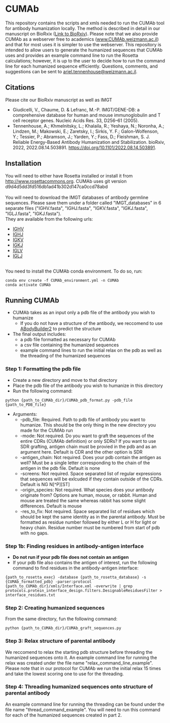 # CUMAb
This repository contains the scripts and xmls needed to run the CUMAb tool for antibody humanization locally. The method is described in detail in our manuscript on BioRxix ([Link to BioRxiv](https://www.biorxiv.org/content/10.1101/2022.08.14.503891v3)). Please note that we also provide CUMAb as a webserver free to academics (www.CUMAb.weizmann.ac.il) and that for most uses it is simpler to use the webserver. This repository is intended to allow users to generate the humanized sequences that CUMAb uses and provides an example command line to run the Rosetta calculations; however, it is up to the user to decide how to run the command line for each humanized sequence efficiently. Questions, comments, and suggestions can be sent to ariel.tennenhouse@weizmann.ac.il.

## Citations
Please cite our BioRxiv manuscript as well as IMGT 
- Giudicelli, V., Chaume, D. & Lefranc, M.-P. IMGT/GENE-DB: a comprehensive database for human and mouse immunoglobulin and T cell receptor genes. Nucleic Acids Res. 33, D256–61 (2005).
- Tennenhouse, A.; Khmelnitsky, L.; Khalaila, R.; Yeshaya, N.; Noronha, A.; Lindzen, M.; Makowski, E.; Zaretsky, I.; Sirkis, Y. F.; Galon-Wolfenson, Y.; Tessier, P.; Abramson, J.; Yarden, Y.; Fass, D.; Fleishman, S. J. Reliable Energy-Based Antibody Humanization and Stabilization. bioRxiv, 2022, 2022.08.14.503891. https://doi.org/10.1101/2022.08.14.503891.

## Installation
You will need to either have Rosetta installed or install it from http://www.rosettacommons.org. CUMAb uses git version d9d4d5dd3fd516db1ad41b302d147ca0ccd78abd
<br>
<br>You will need to download the IMGT databases of antibody germline sequences. Please save them under a folder called "IMGT_databases" in 6 separate files ("IGHV.fasta", "IGHJ.fasta", "IGKV.fasta", "IGKJ.fasta", "IGLJ.fasta", "IGKJ.fasta"). 
<br>They are available from the following urls:
  - [IGHV](https://www.imgt.org/genedb/GENElect?query=7.6+IGHV&species=Homo+sapiens)
  - [IGHJ](https://www.imgt.org/genedb/GENElect?query=7.6+IGHJ&species=Homo+sapiens)
  - [IGKV](https://www.imgt.org/genedb/GENElect?query=7.6+IGKV&species=Homo+sapiens)
  - [IGKJ](https://www.imgt.org/genedb/GENElect?query=7.6+IGKJ&species=Homo+sapiens)
  - [IGLV](https://www.imgt.org/genedb/GENElect?query=7.6+IGLV&species=Homo+sapiens)
  - [IGLJ](https://www.imgt.org/genedb/GENElect?query=7.6+IGLJ&species=Homo+sapiens)
<br>
You need to install the CUMAb conda environment. To do so, run:

```
conda env create -f CUMAb_environment.yml -n CUMAb
conda activate CUMAb
```

## Running CUMAb
- CUMAb takes as an input only a pdb file of the antibody you wish to humanize
  - If you do not have a structure of the antibody, we reccomend to use [ABodyBuilder2](https://opig.stats.ox.ac.uk/webapps/newsabdab/sabpred/abodybuilder2/) to predict the structure
- The final output includes:
  - a pdb file formatted as necessary for CUMAb
  - a csv file containing the humanized sequences
  - example command lines to run the initial relax on the pdb as well as the threading of the humanized sequences

### Step 1: Formatting the pdb file
- Create a new directory and move to that directory
- Place the pdb file of the antibody you wish to humanize in this directory
- Run the following command:
```
python {path_to_CUMAb_dir}/CUMAb_pdb_format.py -pdb_file {path_to_PDB_file}
```
- Arguments:
  - -pdb_file: Required. Path to pdb file of antibody you want to humanize. This should be the only thing in the new directory you made for the CUMAb run
  - -mode: Not required. Do you want to graft the sequences of the entire CDRs (CUMAb definition) or only SDRs? If you want to use SDR grafting, antigen chain must be provied in the pdb and as an argument here. Default is CDR and the other option is SDR
  - -antigen_chain: Not required. Does your pdb contain the antigen as well? Must be a single letter corresponding to the chain of the antigen in the pdb file. Default is none
  - -screens: Not required. Space separated list of regular expressions that sequences will be exlcuded if they contain outside of the CDRs. Default is NG N[^P][ST]
  - -origin_species: Not required. What species does your antibody originate from? Options are human, mouse, or rabbit. Human and mouse are treated the same whereas rabbit has some slight differences. Default is mouse
  - -res_to_fix: Not required. Space separated list of residues which should be kept the same identity as in the parental antibody. Must be formatted as residue number followed by either L or H for light or heavy chain. Residue number must be numbered from start of pdb with no gaps.

### Step 1b: Finding residues in antibody-antigen interface
- **Do not run if your pdb file does not contain an antigen**
- If your pdb file also contains the antigen of interest, run the following command to find residues in the antibody-antigen interface:
```
{path_to_rosetta_exec} -database {path_to_rosetta_database} -s {CUMAb_formatted_pdb} -parser:protocol {path_to_CUMAb_dir}/xmls/Interface.xml -overwrite | grep protocols.protein_interface_design.filters.DesignableResiduesFilter > interface_residues.txt 
```
### Step 2: Creating humanized sequences
From the same directory, fun the following command:
```
python {path_to_CUMAb_dir}/CUMAb_graft_sequences.py
```

### Step 3: Relax structure of parental antibody
We reccomend to relax the starting pdb structure before threading the humanized sequences onto it. An example command line for running the relax was created under the file name "relax_command_line_example". Please note that in our protocol for CUMAb we run the initial relax 15 times and take the lowest scoring one to use for the threading. 

### Step 4: Threading humanized sequences onto structure of parental antibody
An example command line for running the threading can be found under the file name "thread_command_example". You will need to run this command for each of the humanized sequences created in part 2. 
